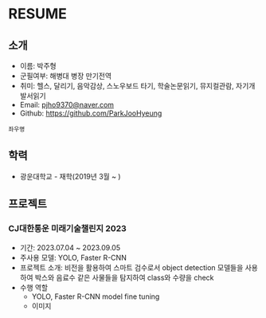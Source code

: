 # RESUME

## 소개
* 이름: 박주형
* 군필여부: 해병대 병장 만기전역
* 취미: 헬스, 달리기, 음악감상, 스노우보드 타기, 학술논문읽기, 뮤지컬관람, 자기개발서읽기
* Email: pjho9370@naver.com
* Github: https://github.com/ParkJooHyeung

```
좌우명
```

## 학력
* 광운대학교 - 재학(2019년 3월 ~ )

## 프로젝트
### CJ대한통운 미래기술챌린지 2023
* 기간: 2023.07.04 ~ 2023.09.05
* 주사용 모델: YOLO, Faster R-CNN
* 프로젝트 소개: 비전을 활용하여 스마트 검수로서 object detection 모델들을 사용하여 박스와 음료수 같은 사물들을 탐지하여 class와 수량을 check
* 수행 역할
  * YOLO, Faster R-CNN model fine tuning
  * 이미지




